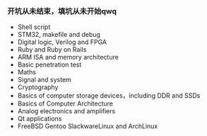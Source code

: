 ### 开坑从未结束，填坑从未开始qwq

+ Shell script
+ STM32, makefile and debug
+ Digital logic, Verilog and FPGA
+ Ruby and Ruby on Rails
+ ARM ISA and memory architecture
+ Basic penetration test
+ Maths
+ Signal and system
+ Cryptography
+ Basics of computer storage devices，including DDR and SSDs
+ Basics of Computer Architecture
+ Analog electronics and amplifiers
+ Qt applications
+ FreeBSD Gentoo SlackwareLinux and ArchLinux 
